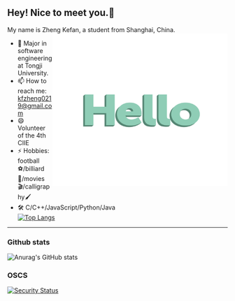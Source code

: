 <!--
**kefan-zheng/kefan-zheng** is a ✨ _special_ ✨ repository because its `README.md` (this file) appears on your GitHub profile.
-->
## Hey! Nice to meet you.👋
My name is Zheng Kefan, a student from Shanghai, China.
<img src="./img/hello-languages.gif" width = "400" height = "350" align=right />

- 🌱 Major in software engineering at Tongji University.
- 📫 How to reach me: kfzheng0219@gmail.com
- 😄 Volunteer of the 4th CIIE
- ⚡ Hobbies: football⚽/billiard🎱/movies🎬/calligraphy🖌
- 🛠  C/C++/JavaScript/Python/Java</br>
  [![Top Langs](https://github-readme-stats-kefan-zheng.vercel.app/api/top-langs/?username=kefan-zheng&layout=compact)](https://github.com/anuraghazra/github-readme-stats)  
--------------------------------------------------------------------
### Github stats
![Anurag's GitHub stats](https://github-readme-stats-kefan-zheng.vercel.app/api?username=kefan-zheng&show_icons=true&theme=buefy&hide=prs,issues)
### OSCS
[![Security Status](https://s.murphysec.com/badge/kefan-zheng/Lightweight-WebAR-Jewelry-Customization.svg)](https://www.murphysec.com/p/kefan-zheng/Lightweight-WebAR-Jewelry-Customization)
